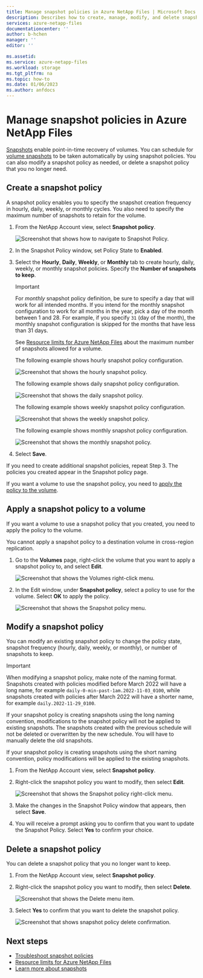 ```yaml
---
title: Manage snapshot policies in Azure NetApp Files | Microsoft Docs
description: Describes how to create, manage, modify, and delete snapshot policies by using Azure NetApp Files. 
services: azure-netapp-files
documentationcenter: ''
author: b-hchen
manager: ''
editor: ''

ms.assetid:
ms.service: azure-netapp-files
ms.workload: storage
ms.tgt_pltfrm: na
ms.topic: how-to
ms.date: 01/06/2023
ms.author: anfdocs
---
```


# Manage snapshot policies in Azure NetApp Files

[Snapshots](snapshots-introduction.md) enable point-in-time recovery of volumes. You can schedule for [volume snapshots](snapshots-introduction.md) to be taken automatically by using snapshot policies. You can also modify a snapshot policy as needed, or delete a snapshot policy that you no longer need.  

## Create a snapshot policy 

A snapshot policy enables you to specify the snapshot creation frequency in hourly, daily, weekly, or monthly cycles. You also need to specify the maximum number of snapshots to retain for the volume.  

1.	From the NetApp Account view, select **Snapshot policy**.

    ![Screenshot that shows how to navigate to Snapshot Policy.](../media/azure-netapp-files/snapshot-policy-navigation.png)

2.	In the Snapshot Policy window, set Policy State to **Enabled**. 

3.	Select the **Hourly**, **Daily**, **Weekly**, or **Monthly** tab to create hourly, daily, weekly, or monthly snapshot policies. Specify the **Number of snapshots to keep**.  

    > [!IMPORTANT] 
    > For *monthly* snapshot policy definition, be sure to specify a day that will work for all intended months.  If you intend for the monthly snapshot configuration to work for all months in the year, pick a day of the month between 1 and 28.  For example, if you specify `31` (day of the month), the monthly snapshot configuration is skipped for the months that have less than 31 days. 
    > 
    See [Resource limits for Azure NetApp Files](azure-netapp-files-resource-limits.md) about the maximum number of snapshots allowed for a volume. 

    The following example shows hourly snapshot policy configuration. 

    ![Screenshot that shows the hourly snapshot policy.](../media/azure-netapp-files/snapshot-policy-hourly.png)

    The following example shows daily snapshot policy configuration.

    ![Screenshot that shows the daily snapshot policy.](../media/azure-netapp-files/snapshot-policy-daily.png)

    The following example shows weekly snapshot policy configuration.

    ![Screenshot that shows the weekly snapshot policy.](../media/azure-netapp-files/snapshot-policy-weekly.png)

    The following example shows monthly snapshot policy configuration.

    ![Screenshot that shows the monthly snapshot policy.](../media/azure-netapp-files/snapshot-policy-monthly.png) 

4.	Select **Save**.  

If you need to create additional snapshot policies, repeat Step 3.
The policies you created appear in the Snapshot policy page.

If you want a volume to use the snapshot policy, you need to [apply the policy to the volume](snapshots-manage-policy.md#apply-a-snapshot-policy-to-a-volume). 

## Apply a snapshot policy to a volume

If you want a volume to use a snapshot policy that you created, you need to apply the policy to the volume. 

You cannot apply a snapshot policy to a destination volume in cross-region replication.  

1.	Go to the **Volumes** page, right-click the volume that you want to apply a snapshot policy to, and select **Edit**.

    ![Screenshot that shows the Volumes right-click menu.](../media/azure-netapp-files/volume-right-cick-menu.png) 

2.	In the Edit window, under **Snapshot policy**, select a policy to use for the volume. Select **OK** to apply the policy.  

    ![Screenshot that shows the Snapshot policy menu.](../media/azure-netapp-files/snapshot-policy-edit.png) 

## Modify a snapshot policy 

You can modify an existing snapshot policy to change the policy state, snapshot frequency (hourly, daily, weekly, or monthly), or number of snapshots to keep.

>[!IMPORTANT]
>When modifying a snapshot policy, make note of the naming format. Snapshots created with policies modified before March 2022 will have a long name, for example `daily-0-min-past-1am.2022-11-03_0100`, while snapshots created with policies after March 2022 will have a shorter name, for example `daily.2022-11-29_0100`.
>
> If your snapshot policy is creating snapshots using the long naming convention, modifications to the snapshot policy will not be applied to existing snapshots. The snapshots created with the previous schedule will not be deleted or overwritten by the new schedule. You will have to manually delete the old snapshots.
>
> If your snapshot policy is creating snapshots using the short naming convention, policy modifications will be applied to the existing snapshots. 
 
1.	From the NetApp Account view, select **Snapshot policy**.

2.	Right-click the snapshot policy you want to modify, then select **Edit**.

    ![Screenshot that shows the Snapshot policy right-click menu.](../media/azure-netapp-files/snapshot-policy-right-click-menu.png) 

3.	Make the changes in the Snapshot Policy window that appears, then select **Save**. 

4.  You will receive a prompt asking you to confirm that you want to update the Snapshot Policy. Select **Yes** to confirm your choice. 

## Delete a snapshot policy 

You can delete a snapshot policy that you no longer want to keep.   

1.	From the NetApp Account view, select **Snapshot policy**.

2.	Right-click the snapshot policy you want to modify, then select **Delete**.

    ![Screenshot that shows the Delete menu item.](../media/azure-netapp-files/snapshot-policy-right-click-menu.png) 

3.	Select **Yes** to confirm that you want to delete the snapshot policy.   

    ![Screenshot that shows snapshot policy delete confirmation.](../media/azure-netapp-files/snapshot-policy-delete-confirm.png) 

## Next steps

* [Troubleshoot snapshot policies](troubleshoot-snapshot-policies.md)
* [Resource limits for Azure NetApp Files](azure-netapp-files-resource-limits.md)
* [Learn more about snapshots](snapshots-introduction.md)
